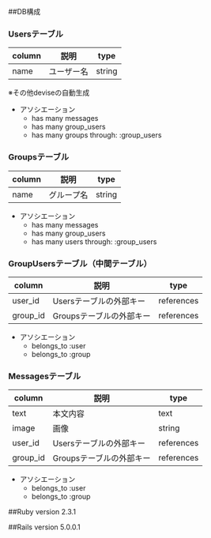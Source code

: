 ##DB構成

### Usersテーブル

| column | 説明 | type |
|---|---|---|
| name | ユーザー名 | string |

※その他deviseの自動生成

- アソシエーション
  - has many messages
  - has many group_users
  - has many groups through: :group_users



### Groupsテーブル

| column | 説明 | type |
|---|---|---|
| name | グループ名 | string |

- アソシエーション
  - has many messages
  - has many group_users
  - has many users through: :group_users



### GroupUsersテーブル（中間テーブル）

| column | 説明 | type |
|---|---|---|
| user_id | Usersテーブルの外部キー | references |
| group_id | Groupsテーブルの外部キー | references |

- アソシエーション
  - belongs_to :user
  - belongs_to :group



### Messagesテーブル
| column | 説明 | type |
|---|---|---|
| text | 本文内容 | text |
| image | 画像 | string |
| user_id | Usersテーブルの外部キー | references |
| group_id | Groupsテーブルの外部キー | references |

- アソシエーション
  - belongs_to :user
  - belongs_to :group



##Ruby version
2.3.1


##Rails version
5.0.0.1
